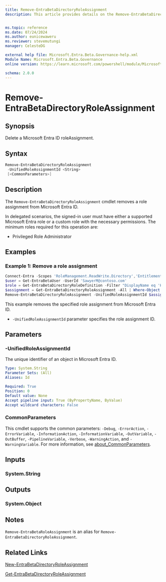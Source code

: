 ```yaml
---
title: Remove-EntraBetaDirectoryRoleAssignment
description: This article provides details on the Remove-EntraBetaDirectoryRoleAssignment command.


ms.topic: reference
ms.date: 07/24/2024
ms.author: eunicewaweru
ms.reviewer: stevemutungi
manager: CelesteDG

external help file: Microsoft.Entra.Beta.Governance-help.xml
Module Name: Microsoft.Entra.Beta.Governance
online version: https://learn.microsoft.com/powershell/module/Microsoft.Entra.Beta.Governance/Remove-EntraBetaDirectoryRoleAssignment

schema: 2.0.0
---
```


# Remove-EntraBetaDirectoryRoleAssignment

## Synopsis

Delete a Microsoft Entra ID roleAssignment.

## Syntax

```powershell
Remove-EntraBetaDirectoryRoleAssignment
 -UnifiedRoleAssignmentId <String>
 [<CommonParameters>]
```

## Description

The `Remove-EntraBetaDirectoryRoleAssignment` cmdlet removes a role assignment from Microsoft Entra ID.

In delegated scenarios, the signed-in user must have either a supported Microsoft Entra role or a custom role with the necessary permissions. The minimum roles required for this operation are:

- Privileged Role Administrator

## Examples

### Example 1: Remove a role assignment

```powershell
Connect-Entra -Scopes 'RoleManagement.ReadWrite.Directory','EntitlementManagement.ReadWrite.All'
$user = Get-EntraBetaUser -UserId 'SawyerM@contoso.com'
$role = Get-EntraBetaDirectoryRoleDefinition -Filter "DisplayName eq 'Helpdesk Administrator'"
$assignment = Get-EntraBetaDirectoryRoleAssignment -All | Where-Object {$_.principalId -eq $user.Id -AND $_.RoleDefinitionId -eq $role.Id}
Remove-EntraBetaDirectoryRoleAssignment -UnifiedRoleAssignmentId $assignment.Id
```

This example removes the specified role assignment from Microsoft Entra ID.

- `-UnifiedRoleAssignmentId` parameter specifies the role assignment ID.

## Parameters

### -UnifiedRoleAssignmentId

The unique identifier of an object in Microsoft Entra ID.

```yaml
Type: System.String
Parameter Sets: (All)
Aliases: Id

Required: True
Position: 0
Default value: None
Accept pipeline input: True (ByPropertyName, ByValue)
Accept wildcard characters: False
```

### CommonParameters

This cmdlet supports the common parameters: `-Debug`, `-ErrorAction`, `-ErrorVariable`, `-InformationAction`, `-InformationVariable`, `-OutVariable`, `-OutBuffer`, `-PipelineVariable`, `-Verbose`, `-WarningAction`, and `-WarningVariable`. For more information, see [about_CommonParameters](https://go.microsoft.com/fwlink/?LinkID=113216).

## Inputs

### System.String

## Outputs

### System.Object

## Notes

`Remove-EntraBetaRoleAssignment` is an alias for `Remove-EntraBetaDirectoryRoleAssignment`.

## Related Links

[New-EntraBetaDirectoryRoleAssignment](New-EntraBetaDirectoryRoleAssignment.md)

[Get-EntraBetaDirectoryRoleAssignment](Get-EntraBetaDirectoryRoleAssignment.md)
